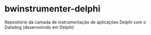 # bwinstrumenter-delphi
Repositório da camada de instrumentação de aplicações Delphi com o Datadog (desenvolvido em Delphi)
